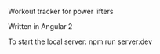 Workout tracker for power lifters

Written in Angular 2

To start the local server: npm run server:dev